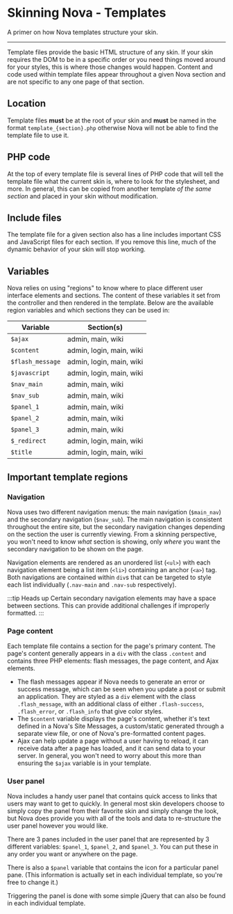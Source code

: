 # Skinning Nova - Templates

A primer on how Nova templates structure your skin.

---

Template files provide the basic HTML structure of any skin. If your skin requires the DOM to be in a specific order or you need things moved around for your styles, this is where those changes would happen. Content and code used within template files appear throughout a given Nova section and are not specific to any one page of that section.

## Location

Template files **must** be at the root of your skin and **must** be named in the format `template_{section}.php` otherwise Nova will not be able to find the template file to use it.

## PHP code

At the top of every template file is several lines of PHP code that will tell the template file what the current skin is, where to look for the stylesheet, and more. In general, this can be copied from another template *of the same section* and placed in your skin without modification.

## Include files

The template file for a given section also has a line includes important CSS and JavaScript files for each section. If you remove this line, much of the dynamic behavior of your skin will stop working.

## Variables

Nova relies on using "regions" to know where to place different user interface elements and sections. The content of these variables it set from the controller and then rendered in the template. Below are the available region variables and which sections they can be used in:

|Variable        |Section(s)              |
|----------------|------------------------|
|`$ajax`         |admin, main, wiki       |
|`$content`      |admin, login, main, wiki|
|`$flash_message`|admin, login, main, wiki|
|`$javascript`   |admin, login, main, wiki|
|`$nav_main`     |admin, main, wiki       |
|`$nav_sub`      |admin, main, wiki       |
|`$panel_1`      |admin, main, wiki       |
|`$panel_2`      |admin, main, wiki       |
|`$panel_3`      |admin, main, wiki       |
|`$_redirect`    |admin, login, main, wiki|
|`$title`        |admin, login, main, wiki|

## Important template regions

### Navigation

Nova uses two different navigation menus: the main navigation (`$main_nav`) and the secondary navigation (`$nav_sub`). The main navigation is consistent throughout the entire site, but the secondary navigation changes depending on the section the user is currently viewing. From a skinning perspective, you won't need to know *what* section is showing, only *where* you want the secondary navigation to be shown on the page.

Navigation elements are rendered as an unordered list (`<ul>`) with each navigation element being a list item (`<li>`) containing an anchor (`<a>`) tag. Both navigations are contained within `div`s that can be targeted to style each list individually (`.nav-main` and `.nav-sub` respectively).

:::tip Heads up
Certain secondary navigation elements may have a space between sections. This can  provide additional challenges if improperly formatted.
:::

### Page content

Each template file contains a section for the page's primary content. The page's content generally appears in a `div` with the class `.content` and contains three PHP elements: flash messages, the page content, and Ajax elements.

- The flash messages appear if Nova needs to generate an error or success message, which can be seen when you update a post or submit an application. They are styled as a `div` element with the class `.flash_message`, with an additional class of either `.flash-success`, `.flash_error`, or `.flash_info` that give color styles.
- The `$content` variable displays the page's content, whether it's text defined in a Nova's Site Messages, a custom/static generated through a separate view file, or one of Nova's pre-formatted content pages.
- Ajax can help update a page without a user having to reload, it can receive data after a page has loaded, and it can send data to your server. In general, you won't need to worry about this more than ensuring the `$ajax` variable is in your template.

### User panel

Nova includes a handy user panel that contains quick access to links that users may want to get to quickly. In general most skin developers choose to simply copy the panel from their favorite skin and simply change the look, but Nova does provide you with all of the tools and data to re-structure the user panel however you would like.

There are 3 panes included in the user panel that are represented by 3 different variables: `$panel_1`, `$panel_2`, and `$panel_3`. You can put these in any order you want or anywhere on the page.

There is also a `$panel` variable that contains the icon for a particular panel pane. (This information is actually set in each individual template, so you're free to change it.)

Triggering the panel is done with some simple jQuery that can also be found in each individual template.
